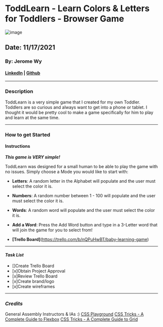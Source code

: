 # ToddLearn - Learn Colors & Letters for Toddlers - Browser Game
![image](https://user-images.githubusercontent.com/93467019/143051294-7b3166dc-e071-4e1f-b9c6-68b8089cbaaa.png)

## Date: 11/17/2021

### By: Jerome Wy

#### [LinkedIn](https://www.linkedin.com/in/jerome-wy-367bb85b/) | [Github](https://github.com/jerome-wy)

---

### Description

ToddLearn is a very simple game that I created for my own Toddler. Toddlers are so curious and always want to get into a phone or tablet. I thought it would be pretty cool to make a game specifically for him to play and learn at the same time. 

---

### How to get Started

#### Instructions
***This game is VERY simple!***

ToddLearn was designed for a small human to be able to play the game with no issues. Simply choose a Mode you would like to start with:
- **Letters**: A random letter in the Alphabet will populate and the user must select the color it is.

- **Numbers**: A random number between 1 - 100 will populate and the user must select the color it is.

- **Words**: A random word will populate and the user must select the color it is.

- **Add a Word**:
Press the Add Word button and type in a 3-Letter word that will join the game for you to select from! 


- **[Trello Board]**(https://trello.com/b/nQPuHwBT/baby-learning-game)

---

#### **_Task List_**

- []Create Trello Board
- [x]Obtain Project Approval
- [x]Review Trello Board
- [x]Create brand/logo
- [x]Create wireframes

---

### **_Credits_**

General Assembly Instructors & IAs :)
[CSS Playground](https://css-playground.com/view/55/css-transition-playground-with-hover)
[CSS Tricks - A Complete Guide to Flexbox](https://css-tricks.com/snippets/css/a-guide-to-flexbox/)
[CSS Tricks - A Complete Guide to Grid](https://css-tricks.com/snippets/css/complete-guide-grid/)
